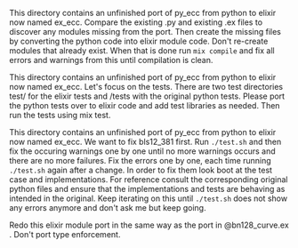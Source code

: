 This directory contains an unfinished port of py_ecc from python to elixir now named ex_ecc. Compare the existing .py and existing .ex files to discover any modules missing from the port. Then create the missing files by converting the python code into elixir module code. Don't re-create modules that already exist. When that is done run `mix compile` and fix all errors and warnings from this until compilation is clean.

This directory contains an unfinished port of py_ecc from python to elixir now named ex_ecc. Let's focus on the tests. There are two test directories test/ for the elixir tests and /tests with the original python tests. Please port the python tests over to elixir code and add test libraries as needed. Then run the tests using mix test.

This directory contains an unfinished port of py_ecc from python to elixir now named ex_ecc. We want to fix bls12_381 first. Run `./test.sh` and then fix the occuring warnings one by one until no more warnings occurs and there are no more failures. Fix the errors one by one, each time running `./test.sh` again after a change. In order to fix them look boot at the test case and implementations. For reference consult the corresponding original python files and ensure that the implementations and tests are behaving as intended in the original. Keep iterating on this until `./test.sh` does not show any errors anymore and don't ask me but keep going.


Redo this elixir module port in the same way as the port in @bn128_curve.ex . Don't port type enforcement.